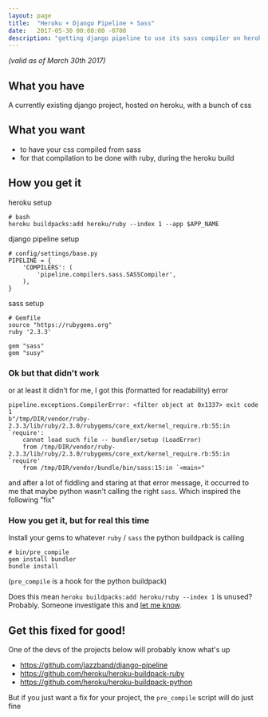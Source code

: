 ```yaml
---
layout: page
title:  "Heroku + Django Pipeline + Sass"
date:   2017-05-30 00:00:00 -0700
description: "getting django pipeline to use its sass compiler on heroku"
---
```


*(valid as of March 30th 2017)*

## What you have

A currently existing django project, hosted on heroku, with a bunch of css

## What you want

- to have your css compiled from sass
- for that compilation to be done with ruby, during the heroku build

## How you get it

heroku setup

```
# bash
heroku buildpacks:add heroku/ruby --index 1 --app $APP_NAME
```

django pipeline setup

```
# config/settings/base.py
PIPELINE = {
    'COMPILERS': (
        'pipeline.compilers.sass.SASSCompiler',
    ),
}
```

sass setup

```
# Gemfile
source "https://rubygems.org"
ruby '2.3.3'

gem "sass"
gem "susy"
```

### Ok but that didn't work

or at least it didn't for me, I got this (formatted for readability) error

```
pipeline.exceptions.CompilerError: <filter object at 0x1337> exit code 1
b"/tmp/DIR/vendor/ruby-2.3.3/lib/ruby/2.3.0/rubygems/core_ext/kernel_require.rb:55:in `require':
    cannot load such file -- bundler/setup (LoadError)
    from /tmp/DIR/vendor/ruby-2.3.3/lib/ruby/2.3.0/rubygems/core_ext/kernel_require.rb:55:in `require'
    from /tmp/DIR/vendor/bundle/bin/sass:15:in `<main>"
```

and after a lot of fiddling and staring at that error message, it occurred to me that maybe python wasn't calling the right `sass`. Which inspired the following "fix"

### How you get it, but for real this time

Install your gems to whatever `ruby` / `sass` the python buildpack is calling

```
# bin/pre_compile
gem install bundler
bundle install
```

(`pre_compile` is a hook for the python buildpack)

Does this mean `heroku buildpacks:add heroku/ruby --index 1` is unused? Probably. Someone investigate this and [let me know](@https://twitter.com/lynncyrin).

## Get this fixed for good!

One of the devs of the projects below will probably know what's up

- <https://github.com/jazzband/django-pipeline>
- <https://github.com/heroku/heroku-buildpack-ruby>
- <https://github.com/heroku/heroku-buildpack-python>

But if you just want a fix for your project, the `pre_compile` script will do just fine
